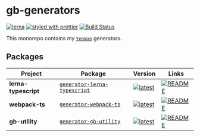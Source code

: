# gb-generators

[![lerna](https://img.shields.io/badge/maintained%20with-lerna-cc00ff.svg)](https://lerna.js.org/) [![styled with prettier](https://img.shields.io/badge/styled_with-prettier-ff69b4.svg)](https://github.com/prettier/prettier) [![Build Status](https://travis-ci.com/GaryB432/gb-generators.svg?branch=master)](https://travis-ci.com/GaryB432/gb-generators)

This monorepo contains my [`Yeoman`](https://yeoman.io/) generators. 

## Packages

| Project | Package | Version | Links |
|---|---|---|---|
**lerna-typescript** | [`generator-lerna-typescript`](https://npmjs.com/package/generator-lerna-typescript) | [![latest](https://img.shields.io/npm/v/generator-lerna-typescript/latest.svg)](https://npmjs.com/package/generator-lerna-typescript) | [![README](https://img.shields.io/badge/README--green.svg)](/packages/generator-lerna-typescript/README.md) 
**webpack-ts** | [`generator-webpack-ts`](https://npmjs.com/package/generator-webpack-ts) | [![latest](https://img.shields.io/npm/v/generator-webpack-ts/latest.svg)](https://npmjs.com/package/generator-webpack-ts) | [![README](https://img.shields.io/badge/README--green.svg)](/packages/generator-webpack-ts/README.md) 
**gb-utility** | [`generator-gb-utility`](https://npmjs.com/package/generator-gb-utility) | [![latest](https://img.shields.io/npm/v/generator-gb-utility/latest.svg)](https://npmjs.com/package/generator-gb-utility) | [![README](https://img.shields.io/badge/README--green.svg)](/packages/generator-gb-utility/README.md) 
